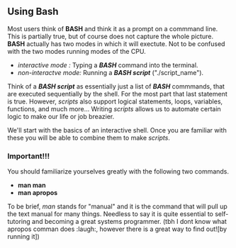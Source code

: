 ## Using Bash

Most users think of **BASH** and think it as a prompt on a commmand line. This is partially true, but of course does not 
capture the whole picture. **BASH** actually has two modes in which it will exectute. Not to be confused with the two modes
running modes of the CPU. 

- *interactive mode   :* Typing a ***BASH*** command into the terminal.  
- *non-interactve mode:* Running a ***BASH script*** ("./script_name").

Think of a ***BASH script*** as essentially just a list of ***BASH*** commmands, that are executed sequentially by the shell.
For the most part that last statement is true. However, *scripts* also support logical statements, loops, variables, 
functions, and much more... Writing *scripts* allows us to automate certain logic to make our life or job breazier.

We'll start with the basics of an interactive shell. Once you are familiar with these you will be able to combine them
to make *scripts*.

### Important!!!
You should familiarize yourselves greatly with the following two commands.

- **man man**
- **man apropos**

To be brief, *man* stands for "manual" and it is the command that will pull up the text manual for many things. Needless to 
say it is quite essential to self-tutoring and becoming a great systems programmer.
(tbh I dont know what apropos comman does :laugh:, however there is a great way to find out![by running it])



